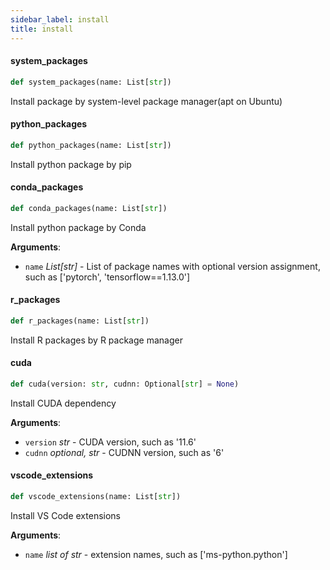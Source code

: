 ```yaml
---
sidebar_label: install
title: install
---
```


#### system\_packages

```python
def system_packages(name: List[str])
```

Install package by system-level package manager(apt on Ubuntu)

#### python\_packages

```python
def python_packages(name: List[str])
```

Install python package by pip

#### conda\_packages

```python
def conda_packages(name: List[str])
```

Install python package by Conda

**Arguments**:

- `name` _List[str]_ - List of package names with optional version assignment,
  such as [&#x27;pytorch&#x27;, &#x27;tensorflow==1.13.0&#x27;]

#### r\_packages

```python
def r_packages(name: List[str])
```

Install R packages by R package manager

#### cuda

```python
def cuda(version: str, cudnn: Optional[str] = None)
```

Install CUDA dependency

**Arguments**:

- `version` _str_ - CUDA version, such as &#x27;11.6&#x27;
- `cudnn` _optional, str_ - CUDNN version, such as &#x27;6&#x27;

#### vscode\_extensions

```python
def vscode_extensions(name: List[str])
```

Install VS Code extensions

**Arguments**:

- `name` _list of str_ - extension names, such as [&#x27;ms-python.python&#x27;]


